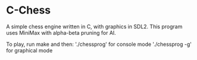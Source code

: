 # C-Chess
A simple chess engine written in C, with graphics in SDL2. 
This program uses MiniMax with alpha-beta pruning for AI.

To play, run make and then:
'./chessprog' for console mode
'./chessprog -g' for graphical mode
